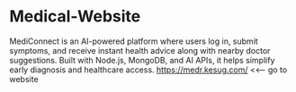 # Medical-Website
MediConnect is an AI-powered platform where users log in, submit symptoms, and receive instant health advice along with nearby doctor suggestions. Built with Node.js, MongoDB, and AI APIs, it helps simplify early diagnosis and healthcare access.
https://medr.kesug.com/  <<-- go to website
